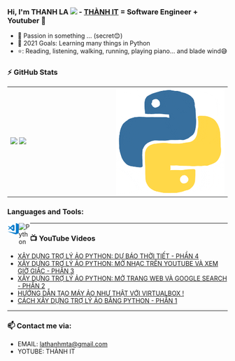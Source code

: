 ### Hi, I'm THANH LA <img src="https://media.giphy.com/media/hvRJCLFzcasrR4ia7z/giphy.gif" width="25px"> -  [THÀNH IT][website] = Software Engineer + Youtuber 🌻  


- 🔭 Passion in something ... (secret😊)
- 💪 2021 Goals: Learning many things in Python
- ⭐: Reading, listening, walking, running, playing piano... and blade wind😅

### :zap: GitHub Stats

<table>
<tr>
  <td width="48%">
    <img src="https://github-readme-stats.vercel.app/api?username=ThanhLa1802&show_icons=true&hide=contribs,issues&hide_border=true" />
    <img src="https://github-readme-stats.vercel.app/api/top-langs/?username=ThanhLa1802&layout=compact&show_icons=true&hide_border=true" />
  </td>
  <td width="52%"><img alt="gif" align="right" src=".github/assets/python.gif"/></td>
</tr>
<table>

### Languages and Tools:
<img align="left" alt="Visual Studio Code" width="26px" src="https://raw.githubusercontent.com/github/explore/80688e429a7d4ef2fca1e82350fe8e3517d3494d/topics/visual-studio-code/visual-studio-code.png" />
<img align="left" alt="Python" width="26px" src="https://upload.wikimedia.org/wikipedia/commons/thumb/0/0a/Python.svg/1200px-Python.svg.png" /> 

---

### 📺 YouTube Videos

<!-- YOUTUBE:START -->
- [XÂY DỰNG TRỢ LÝ ẢO PYTHON: DỰ BÁO THỜI TIẾT - PHẦN 4](https://www.youtube.com/watch?v=Mmcd18_-rTo)
- [XÂY DỰNG TRỢ LÝ ẢO PYTHON: MỞ NHẠC TRÊN YOUTUBE VÀ XEM GIỜ GIẤC - PHẦN 3](https://www.youtube.com/watch?v=o-JsQw9A5XA)
- [XÂY DỰNG TRỢ LÝ ẢO PYTHON: MỞ TRANG WEB VÀ GOOGLE SEARCH - PHẦN 2](https://www.youtube.com/watch?v=DcNWMA8GMcg)
- [HƯỚNG DẪN TẠO MÁY ẢO NHƯ THẬT VỚI VIRTUALBOX !](https://www.youtube.com/watch?v=NPvY5VCAols)
- [CÁCH XÂY DỰNG TRỢ LÝ ẢO BẰNG PYTHON - PHẦN 1](https://www.youtube.com/watch?v=bLuRMFZW4dI)
<!-- YOUTUBE:END -->

---

### 📫 Contact me via:
- EMAIL: lathanhmta@gmail.com
- YOTUBE: THÀNH IT

[website]: https://www.youtube.com/channel/UC9L5_YMFz8JfBeQtUic8-3A
